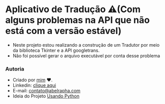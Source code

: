 # Aplicativo de Tradução ⚠️(Com alguns problemas na API que não está com a versão estável)
* Neste projeto estou realizando a construção de um Tradutor por meio da biblioteca Tkinter e a API googletrans.  
* Não foi possível gerar o arquivo executável por conta desse problema
   
### Autoria
* Criado por [mim](github.com/AbelRapha) ♥.
* Linkedin: [clique aqui](https://www.linkedin.com/in/abel-rapha-280a0a216/)   
* E-mail: contato@abelrapha.com
* Ideia do Projeto [Usando Python](https://www.youtube.com/watch?v=TknTtYa0yYI)